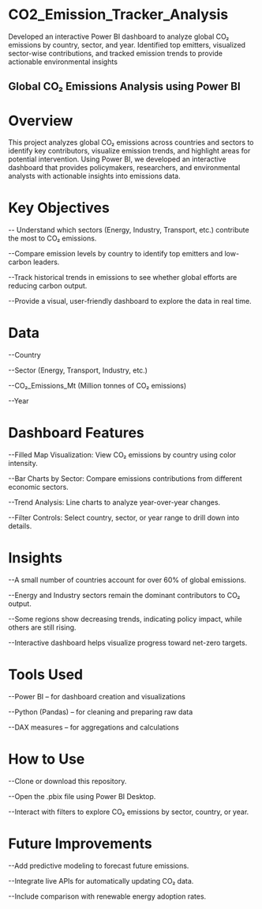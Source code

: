 # CO2_Emission_Tracker_Analysis
Developed an interactive Power BI dashboard to analyze global CO₂ emissions by country, sector, and year. Identified top emitters, visualized sector-wise contributions, and tracked emission trends to provide actionable environmental insights


## Global CO₂ Emissions Analysis using Power BI

# Overview

This project analyzes global CO₂ emissions across countries and sectors to identify key contributors, visualize emission trends, and highlight areas for potential intervention. Using Power BI, we developed an interactive dashboard that provides policymakers, researchers, and environmental analysts with actionable insights into emissions data.

# Key Objectives

 -- Understand which sectors (Energy, Industry, Transport, etc.) contribute the most to CO₂ emissions.

 --Compare emission levels by country to identify top emitters and low-carbon leaders.

 --Track historical trends in emissions to see whether global efforts are reducing carbon output.

 --Provide a visual, user-friendly dashboard to explore the data in real time.

# Data

 --Country

 --Sector (Energy, Transport, Industry, etc.)

 --CO₂_Emissions_Mt (Million tonnes of CO₂ emissions)

 --Year

# Dashboard Features

 --Filled Map Visualization: View CO₂ emissions by country using color intensity.

 --Bar Charts by Sector: Compare emissions contributions from different economic sectors.

 --Trend Analysis: Line charts to analyze year-over-year changes.

 --Filter Controls: Select country, sector, or year range to drill down into details.

# Insights

 --A small number of countries account for over 60% of global emissions.

 --Energy and Industry sectors remain the dominant contributors to CO₂ output.

 --Some regions show decreasing trends, indicating policy impact, while others are still rising.

 --Interactive dashboard helps visualize progress toward net-zero targets.

# Tools Used

 --Power BI – for dashboard creation and visualizations

 --Python (Pandas) – for cleaning and preparing raw data

 --DAX measures – for aggregations and calculations

# How to Use

 --Clone or download this repository.

 --Open the .pbix file using Power BI Desktop.

 --Interact with filters to explore CO₂ emissions by sector, country, or year.

# Future Improvements

 --Add predictive modeling to forecast future emissions.

 --Integrate live APIs for automatically updating CO₂ data.

 --Include comparison with renewable energy adoption rates.
